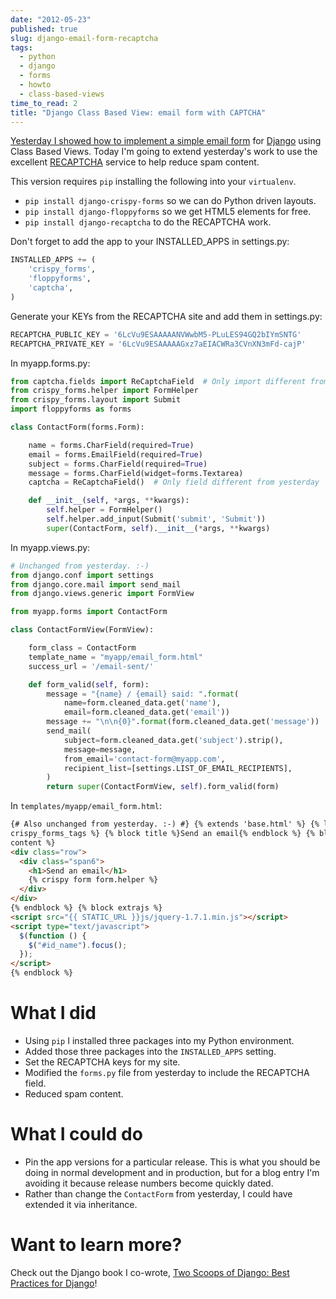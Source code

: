 ```yaml
---
date: "2012-05-23"
published: true
slug: django-email-form-recaptcha
tags:
  - python
  - django
  - forms
  - howto
  - class-based-views
time_to_read: 2
title: "Django Class Based View: email form with CAPTCHA"
---
```


[Yesterday I showed how to implement a simple email
form](/simple-django-email-form.html) for
[Django](https://djangoproject.com) using Class Based Views. Today I'm
going to extend yesterday's work to use the excellent
[RECAPTCHA](https://www.google.com/recaptcha) service to help reduce spam
content.

This version requires `pip` installing the following into your
`virtualenv`.

- `pip install django-crispy-forms` so we can do Python driven
  layouts.
- `pip install django-floppyforms` so we get HTML5 elements for free.
- `pip install django-recaptcha` to do the RECAPTCHA work.

Don't forget to add the app to your INSTALLED_APPS in settings.py:

```python
INSTALLED_APPS += (
    'crispy_forms',
    'floppyforms',
    'captcha',
)
```

Generate your KEYs from the RECAPTCHA site and add them in settings.py:

```python
RECAPTCHA_PUBLIC_KEY = '6LcVu9ESAAAAANVWwbM5-PLuLES94GQ2bIYmSNTG'
RECAPTCHA_PRIVATE_KEY = '6LcVu9ESAAAAAGxz7aEIACWRa3CVnXN3mFd-cajP'
```

In myapp.forms.py:

```python
from captcha.fields import ReCaptchaField  # Only import different from yesterday
from crispy_forms.helper import FormHelper
from crispy_forms.layout import Submit
import floppyforms as forms

class ContactForm(forms.Form):

    name = forms.CharField(required=True)
    email = forms.EmailField(required=True)
    subject = forms.CharField(required=True)
    message = forms.CharField(widget=forms.Textarea)
    captcha = ReCaptchaField()  # Only field different from yesterday

    def __init__(self, *args, **kwargs):
        self.helper = FormHelper()
        self.helper.add_input(Submit('submit', 'Submit'))
        super(ContactForm, self).__init__(*args, **kwargs)
```

In myapp.views.py:

```python
# Unchanged from yesterday. :-)
from django.conf import settings
from django.core.mail import send_mail
from django.views.generic import FormView

from myapp.forms import ContactForm

class ContactFormView(FormView):

    form_class = ContactForm
    template_name = "myapp/email_form.html"
    success_url = '/email-sent/'

    def form_valid(self, form):
        message = "{name} / {email} said: ".format(
            name=form.cleaned_data.get('name'),
            email=form.cleaned_data.get('email'))
        message += "\n\n{0}".format(form.cleaned_data.get('message'))
        send_mail(
            subject=form.cleaned_data.get('subject').strip(),
            message=message,
            from_email='contact-form@myapp.com',
            recipient_list=[settings.LIST_OF_EMAIL_RECIPIENTS],
        )
        return super(ContactFormView, self).form_valid(form)
```

In `templates/myapp/email_form.html`:

```html
{# Also unchanged from yesterday. :-) #} {% extends 'base.html' %} {% load
crispy_forms_tags %} {% block title %}Send an email{% endblock %} {% block
content %}
<div class="row">
  <div class="span6">
    <h1>Send an email</h1>
    {% crispy form form.helper %}
  </div>
</div>
{% endblock %} {% block extrajs %}
<script src="{{ STATIC_URL }}js/jquery-1.7.1.min.js"></script>
<script type="text/javascript">
  $(function () {
    $("#id_name").focus();
  });
</script>
{% endblock %}
```

# What I did

- Using `pip` I installed three packages into my Python environment.
- Added those three packages into the `INSTALLED_APPS` setting.
- Set the RECAPTCHA keys for my site.
- Modified the `forms.py` file from yesterday to include the RECAPTCHA
  field.
- Reduced spam content.

# What I could do

- Pin the app versions for a particular release. This is what you
  should be doing in normal development and in production, but for a
  blog entry I'm avoiding it because release numbers become quickly
  dated.
- Rather than change the `ContactForm` from yesterday, I could have
  extended it via inheritance.

# Want to learn more?

Check out the Django book I co-wrote, [Two Scoops of Django: Best
Practices for Django](https://www.feldroy.com/books/two-scoops-of-django-3-x)!
